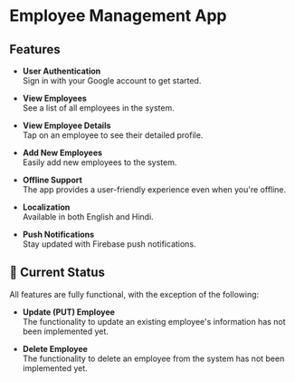 # Employee Management App

## Features

- **User Authentication**  
  Sign in with your Google account to get started.

- **View Employees**  
  See a list of all employees in the system.

- **View Employee Details**  
  Tap on an employee to see their detailed profile.

- **Add New Employees**  
  Easily add new employees to the system.

- **Offline Support**  
  The app provides a user-friendly experience even when you're offline.

- **Localization**  
  Available in both English and Hindi.

- **Push Notifications**  
  Stay updated with Firebase push notifications.

## 🚧 Current Status

All features are fully functional, with the exception of the following:

- **Update (PUT) Employee**  
  The functionality to update an existing employee's information has not been implemented yet.

- **Delete Employee**  
  The functionality to delete an employee from the system has not been implemented yet.
